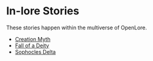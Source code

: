 # In-lore Stories

<meta property="og:description" content="These stories happen within the multiverse of OpenLore.">

These stories happen within the multiverse of OpenLore.

- [Creation Myth](creation.md)
- [Fall of a Deity](fall-of-a-deity.md)
- [Sophocles Delta](sophocles-delta.md)